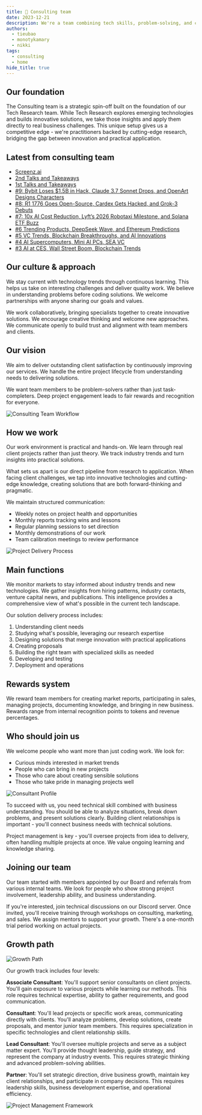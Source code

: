 ```yaml
---
title: 💼 Consulting team
date: 2023-12-21
description: We're a team combining tech skills, problem-solving, and clear communication. We help businesses overcome challenges by finding root causes, creating practical solutions, and working closely with clients to implement them effectively.
authors:
  - tieubao
  - monotykamary
  - nikki
tags:
  - consulting
  - home
hide_title: true
---
```


## Our foundation

The Consulting team is a strategic spin-off built on the foundation of our Tech Research team. While Tech Research explores emerging technologies and builds innovative solutions, we take those insights and apply them directly to real business challenges. This unique setup gives us a competitive edge - we're practitioners backed by cutting-edge research, bridging the gap between innovation and practical application.

## Latest from consulting team

- [Screenz.ai](/consulting/case-study/screenz-ai)
- [2nd Talks and Takeaways](/consulting/market-report/event-takeaways-2nd)
- [1st Talks and Takeaways](/consulting/market-report/event-takeaways-1st)
- [#9: Bybit Loses $1.5B in Hack, Claude 3.7 Sonnet Drops, and OpenArt Designs Characters](/consulting/market-report/2025-28th-feb)
- [#8: R1 1776 Goes Open-Source, Cardex Gets Hacked, and Grok-3 Debuts](/consulting/market-report/2025-21th-feb)
- [#7: 10x AI Cost Reduction, Lyft’s 2026 Robotaxi Milestone, and Solana ETF Buzz](/consulting/market-report/2025-14th-feb)
- [#6 Trending Products, DeepSeek Wave, and Ethereum Predictions](/consulting/market-report/2025-7th-feb)
- [#5 VC Trends, Blockchain Breakthroughs, and AI Innovations](/consulting/market-report/2025-17th-jan)
- [#4 AI Supercomputers, Mini AI PCs, SEA VC](/consulting/market-report/2025-10th-jan)
- [#3 AI at CES, Wall Street Boom, Blockchain Trends](/consulting/market-report/2025-3rd-jan)

## Our culture & approach

We stay current with technology trends through continuous learning. This helps us take on interesting challenges and deliver quality work. We believe in understanding problems before coding solutions. We welcome partnerships with anyone sharing our goals and values.

We work collaboratively, bringing specialists together to create innovative solutions. We encourage creative thinking and welcome new approaches. We communicate openly to build trust and alignment with team members and clients.

## Our vision

We aim to deliver outstanding client satisfaction by continuously improving our services. We handle the entire project lifecycle from understanding needs to delivering solutions.

We want team members to be problem-solvers rather than just task-completers. Deep project engagement leads to fair rewards and recognition for everyone.

![Consulting Team Workflow](assets/consulting-team-workflow.webp)

## How we work

Our work environment is practical and hands-on. We learn through real client projects rather than just theory. We track industry trends and turn insights into practical solutions.

What sets us apart is our direct pipeline from research to application. When facing client challenges, we tap into innovative technologies and cutting-edge knowledge, creating solutions that are both forward-thinking and pragmatic.

We maintain structured communication:

- Weekly notes on project health and opportunities
- Monthly reports tracking wins and lessons
- Regular planning sessions to set direction
- Monthly demonstrations of our work
- Team calibration meetings to review performance

![Project Delivery Process](assets/project-delivery-process.webp)

## Main functions

We monitor markets to stay informed about industry trends and new technologies. We gather insights from hiring patterns, industry contacts, venture capital news, and publications. This intelligence provides a comprehensive view of what's possible in the current tech landscape.

Our solution delivery process includes:

1. Understanding client needs
2. Studying what's possible, leveraging our research expertise
3. Designing solutions that merge innovation with practical applications
4. Creating proposals
5. Building the right team with specialized skills as needed
6. Developing and testing
7. Deployment and operations

## Rewards system

We reward team members for creating market reports, participating in sales, managing projects, documenting knowledge, and bringing in new business. Rewards range from internal recognition points to tokens and revenue percentages.

## Who should join us

We welcome people who want more than just coding work. We look for:

- Curious minds interested in market trends
- People who can bring in new projects
- Those who care about creating sensible solutions
- Those who take pride in managing projects well

![Consultant Profile](assets/consultant-profile.webp)

To succeed with us, you need technical skill combined with business understanding. You should be able to analyze situations, break down problems, and present solutions clearly. Building client relationships is important - you'll connect business needs with technical solutions.

Project management is key - you'll oversee projects from idea to delivery, often handling multiple projects at once. We value ongoing learning and knowledge sharing.

## Joining our team

Our team started with members appointed by our Board and referrals from various internal teams. We look for people who show strong project involvement, leadership ability, and business understanding.

If you're interested, join technical discussions on our Discord server. Once invited, you'll receive training through workshops on consulting, marketing, and sales. We assign mentors to support your growth. There's a one-month trial period working on actual projects.

## Growth path

![Growth Path](assets/growth-path.webp)

Our growth track includes four levels:

**Associate Consultant**: You'll support senior consultants on client projects. You'll gain exposure to various projects while learning our methods. This role requires technical expertise, ability to gather requirements, and good communication.

**Consultant**: You'll lead projects or specific work areas, communicating directly with clients. You'll analyze problems, develop solutions, create proposals, and mentor junior team members. This requires specialization in specific technologies and client relationship skills.

**Lead Consultant**: You'll oversee multiple projects and serve as a subject matter expert. You'll provide thought leadership, guide strategy, and represent the company at industry events. This requires strategic thinking and advanced problem-solving abilities.

**Partner**: You'll set strategic direction, drive business growth, maintain key client relationships, and participate in company decisions. This requires leadership skills, business development expertise, and operational efficiency.

![Project Management Framework](assets/project-management-framework.webp)
